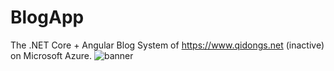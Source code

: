 # BlogApp

The .NET Core + Angular Blog System of https://www.qidongs.net (inactive) on Microsoft Azure. 
![banner](https://github.com/RichardSqd/BlogApp/assets/100163115/09692f4e-fe9d-43a3-821f-a3f1a9c533e0)
